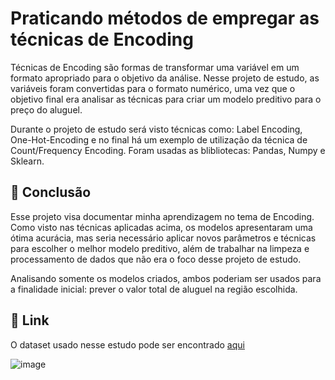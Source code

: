 # Praticando métodos de empregar as técnicas de Encoding

Técnicas de Encoding são formas de transformar uma variável em um formato apropriado para o objetivo da análise. Nesse projeto de estudo, as variáveis foram convertidas para o formato numérico, uma vez que o objetivo final era analisar as técnicas para criar um modelo preditivo para o preço do aluguel.

Durante o projeto de estudo será visto técnicas como: Label Encoding, One-Hot-Encoding e no final há um exemplo de utilização da técnica de Count/Frequency Encoding. Foram usadas as blibliotecas: Pandas, Numpy e Sklearn. 

## 🎯 Conclusão
Esse projeto visa documentar minha aprendizagem no tema de Encoding. Como visto nas técnicas aplicadas acima, os modelos apresentaram uma ótima acurácia, mas seria necessário aplicar novos parâmetros e técnicas para escolher o melhor modelo preditivo, além de trabalhar na limpeza e processamento de dados que não era o foco desse projeto de estudo.

Analisando somente os modelos criados, ambos poderiam ser usados para a finalidade inicial: prever o valor total de aluguel na região escolhida.

## 🔎 Link
O dataset usado nesse estudo pode ser encontrado [aqui](https://www.kaggle.com/datasets/rubenssjr/brasilian-houses-to-rent)

![image](https://github.com/didellygamb/practicing-encoding/assets/109447846/85a8e6f1-a779-4bee-ba0c-b5e70e0ec579)

